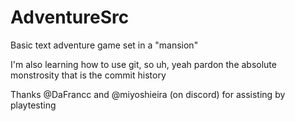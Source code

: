 # AdventureSrc
Basic text adventure game set in a "mansion"

I'm also learning how to use git, so uh, yeah pardon the absolute monstrosity that is the commit history

Thanks @DaFrancc and @miyoshieira (on discord) for assisting by playtesting
